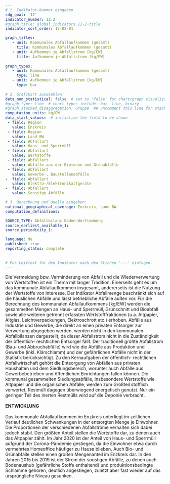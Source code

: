 ```yaml
---
# 1. Indikator-Nummer eingeben 
sdg_goal: '12'
indicator_number: 12.2
#graph_title: global_indicators.12-2-title
indicator_sort_order: 12-02-01

graph_titles:
   - unit: Kommunales Abfallaufkommen (gesamt)
     title: Kommunales Abfallaufkommen (gesamt)
   - unit: Aufkommen je Abfallstrom [kg/EW]
     title: Aufkommen je Abfallstrom [kg/EW]
  
graph_types:
   - unit: Kommunales Abfallaufkommen (gesamt)
     type: line
   - unit: Aufkommen je Abfallstrom [kg/EW]
     type: bar
 
# 2. Grafikart auswaehlen: 
data_non_statistical: false  # set to 'false' for chart/graph visualization 
#graph_type: line  # chart types include: bar, line, binary 
#graph_stacked_disaggregation: Gruppe  ## uncomment this line for stacked bars. eplace 'Geschlecht' with the field of aggregation. 
computation_units: kg/EW 
data_start_values:  # initialize the field to be shown  
 - field: Region 
   value: Enzkreis
 - field: Region 
   value: Land BW
 - field: Abfallart 
   value: Haus- und Sperrmüll
 - field: Abfallart 
   value: Wertstoffe  
 - field: Abfallart 
   value: Abfälle aus der Biotonne und Grünabfälle
 - field: Abfallart 
   value: Gewerbe-, Baustellenabfälle
-  field: Abfallart 
   value: Elektro-/Elektronikaltgeräte
-  field: Abfallart 
   value: Sonstige Abfälle

# 3. Berechnung und Quelle eingeben: 
national_geographical_coverage: Enzkreis, Land BW
computation_definitions: 

SOURCE_TYPE: Abfallbilanz Baden-Württemberg
source_earliest_available_1: 
source_periodicity_1: 

language: de   
published: true 
reporting_status: complete
 
 
# Für Leittext für den Indikator nach den Stichen '---' einfügen. 
---
```

Die Vermeidung bzw. Verminderung von Abfall und die Wiederverwertung von Wertstoffen ist ein Thema mit langer Tradition. Einerseits geht es um das kommunale Abfallaufkommen insgesamt, andererseits ist die Nutzung der Wertstoffe von Interesse. Der Indikator Abfallmenge beschränkt sich auf die häuslichen Abfälle und lässt betriebliche Abfälle außen vor. Für die Berechnung des kommunalen Abfallaufkommens [kg/EW] werden die gesammelten Mengen an Haus- und Sperrmüll, Grünschnitt und Bioabfall sowie alle weiteren getrennt erfassten Wertstofffraktionen (u.a. Altpapier, Altglas, Leichtverpackungen, Elektroschrott etc.) erhoben. Abfälle aus Industrie und Gewerbe, die direkt an einen privaten Entsorger zur Verwertung abgegeben werden, werden nicht in den kommunalen Abfallbilanzen dargestellt, da dieser Abfallstrom nicht in die Zuständigkeit der öffentlich- rechtlichen Entsorger fällt. Der traditionell größte Abfallstrom (Bau- und Abbruchabfälle) wird wie die Abfälle aus Produktion und Gewerbe (inkl. Klärschlamm) und der gefährlichen Abfälle nicht in der Statistik berücksichtigt. Zu den Kernaufgaben der öffentlich- rechtlichen Abfallwirtschaft gehört die Entsorgung von Abfällen aus privaten Haushalten und dem Siedlungsbereich, worunter auch Abfälle aus Gewerbebetrieben und öffentlichen Einrichtungen fallen können. Die kommunal gesammelten Siedlungsabfälle, insbesondere Wertstoffe wie Altpapier und die organischen Abfälle, werden zum Großteil stofflich verwertet, Restmüll dagegen überwiegend energetisch genutzt. Nur ein geringer Teil des inerten Restmülls wird auf die Deponie verbracht. <br>
<br>
**ENTWICKLUNG** <br>
<br>
Das kommunale Abfallaufkommen im Enzkreis unterliegt im zeitlichen Verlauf deutlichen Schwankungen in der entsorgten Menge je Einwohner. Die Proportionen der verschiedenen Abfallströme verhalten sich dabei jedoch stabil. Den größten Anteil stellen die Wertstoffe dar, zu denen auch das Altpapier zählt. Im Jahr 2020 ist der Anteil von Haus- und Sperrmüll aufgrund der Corona-Pandemie gestiegen, da die Einwohner etwa durch vermehrtes Homeoffice häufiger zu Hause blieben. Auch Bio- und Grünabfälle stellen einen großen Mengenanteil im Enzkreis dar. In den Jahren 2015 bis 2019 ist der Strom der sonstigen Abfälle, zu denen auch Bodenaushub (gefährliche Stoffe enthaltend) und produktionsbedingte Schlämme gehören, deutlich angestiegen, zuletzt aber fast wieder auf das ursprüngliche Niveau gesunken.
